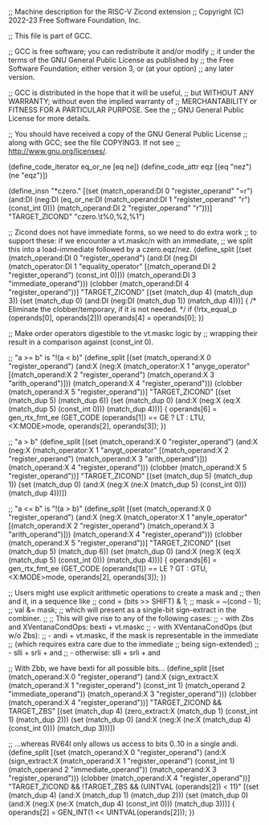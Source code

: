 ;; Machine description for the RISC-V Zicond extension
;; Copyright (C) 2022-23 Free Software Foundation, Inc.

;; This file is part of GCC.

;; GCC is free software; you can redistribute it and/or modify
;; it under the terms of the GNU General Public License as published by
;; the Free Software Foundation; either version 3, or (at your option)
;; any later version.

;; GCC is distributed in the hope that it will be useful,
;; but WITHOUT ANY WARRANTY; without even the implied warranty of
;; MERCHANTABILITY or FITNESS FOR A PARTICULAR PURPOSE.  See the
;; GNU General Public License for more details.

;; You should have received a copy of the GNU General Public License
;; along with GCC; see the file COPYING3.  If not see
;; <http://www.gnu.org/licenses/>.

(define_code_iterator eq_or_ne [eq ne])
(define_code_attr eqz [(eq "nez") (ne "eqz")])

(define_insn "*czero.<eqz>"
  [(set (match_operand:DI 0 "register_operand" "=r")
	(and:DI (neg:DI (eq_or_ne:DI
			(match_operand:DI 1 "register_operand" "r")
			(const_int 0)))
		(match_operand:DI 2 "register_operand" "r")))]
  "TARGET_ZICOND"
  "czero.<eqz>\t%0,%2,%1")

;; Zicond does not have immediate forms, so we need to do extra work
;; to support these: if we encounter a vt.maskc/n with an immediate,
;; we split this into a load-immediate followed by a czero.eqz/nez.
(define_split
  [(set (match_operand:DI 0 "register_operand")
	(and:DI (neg:DI (match_operator:DI 1 "equality_operator"
			       [(match_operand:DI 2 "register_operand")
				(const_int 0)]))
		(match_operand:DI 3 "immediate_operand")))
   (clobber (match_operand:DI 4 "register_operand"))]
  "TARGET_ZICOND"
  [(set (match_dup 4) (match_dup 3))
   (set (match_dup 0) (and:DI (neg:DI (match_dup 1))
			      (match_dup 4)))]
{
  /* Eliminate the clobber/temporary, if it is not needed. */
  if (!rtx_equal_p (operands[0], operands[2]))
     operands[4] = operands[0];
})

;; Make order operators digestible to the vt.maskc<n> logic by
;; wrapping their result in a comparison against (const_int 0).

;; "a >= b" is "!(a < b)"
(define_split
  [(set (match_operand:X 0 "register_operand")
	(and:X (neg:X (match_operator:X 1 "anyge_operator"
			     [(match_operand:X 2 "register_operand")
			      (match_operand:X 3 "arith_operand")]))
	       (match_operand:X 4 "register_operand")))
   (clobber (match_operand:X 5 "register_operand"))]
  "TARGET_ZICOND"
  [(set (match_dup 5) (match_dup 6))
   (set (match_dup 0) (and:X (neg:X (eq:X (match_dup 5) (const_int 0)))
			     (match_dup 4)))]
{
  operands[6] = gen_rtx_fmt_ee (GET_CODE (operands[1]) == GE ? LT : LTU,
				<X:MODE>mode, operands[2], operands[3]);
})

;; "a > b"
(define_split
  [(set (match_operand:X 0 "register_operand")
	(and:X (neg:X (match_operator:X 1 "anygt_operator"
			     [(match_operand:X 2 "register_operand")
			      (match_operand:X 3 "arith_operand")]))
	       (match_operand:X 4 "register_operand")))
   (clobber (match_operand:X 5 "register_operand"))]
  "TARGET_ZICOND"
  [(set (match_dup 5) (match_dup 1))
   (set (match_dup 0) (and:X (neg:X (ne:X (match_dup 5) (const_int 0)))
			     (match_dup 4)))])

;; "a <= b" is "!(a > b)"
(define_split
  [(set (match_operand:X 0 "register_operand")
	(and:X (neg:X (match_operator:X 1 "anyle_operator"
			     [(match_operand:X 2 "register_operand")
			      (match_operand:X 3 "arith_operand")]))
	       (match_operand:X 4 "register_operand")))
   (clobber (match_operand:X 5 "register_operand"))]
  "TARGET_ZICOND"
  [(set (match_dup 5) (match_dup 6))
   (set (match_dup 0) (and:X (neg:X (eq:X (match_dup 5) (const_int 0)))
			     (match_dup 4)))]
{
  operands[6] = gen_rtx_fmt_ee (GET_CODE (operands[1]) == LE ? GT : GTU,
				<X:MODE>mode, operands[2], operands[3]);
})

;; Users might use explicit arithmetic operations to create a mask and
;; then and it, in a sequence like
;;    cond = (bits >> SHIFT) & 1;
;;    mask = ~(cond - 1);
;;    val &= mask;
;; which will present as a single-bit sign-extract in the combiner.
;;
;; This will give rise to any of the following cases:
;; - with Zbs and XVentanaCondOps: bexti + vt.maskc
;; - with XVentanaCondOps (but w/o Zbs):
;;   - andi + vt.maskc, if the mask is representable in the immediate
;;                      (which requires extra care due to the immediate
;;                       being sign-extended)
;;   - slli + srli + and
;; - otherwise: slli + srli + and

;; With Zbb, we have bexti for all possible bits...
(define_split
  [(set (match_operand:X 0 "register_operand")
	(and:X (sign_extract:X (match_operand:X 1 "register_operand")
			       (const_int 1)
			       (match_operand 2 "immediate_operand"))
	       (match_operand:X 3 "register_operand")))
   (clobber (match_operand:X 4 "register_operand"))]
  "TARGET_ZICOND && TARGET_ZBS"
  [(set (match_dup 4) (zero_extract:X (match_dup 1) (const_int 1) (match_dup 2)))
   (set (match_dup 0) (and:X (neg:X (ne:X (match_dup 4) (const_int 0)))
			     (match_dup 3)))])

;; ...whereas RV64I only allows us access to bits 0..10 in a single andi.
(define_split
  [(set (match_operand:X 0 "register_operand")
	(and:X (sign_extract:X (match_operand:X 1 "register_operand")
			       (const_int 1)
			       (match_operand 2 "immediate_operand"))
	       (match_operand:X 3 "register_operand")))
   (clobber (match_operand:X 4 "register_operand"))]
  "TARGET_ZICOND && !TARGET_ZBS && (UINTVAL (operands[2]) < 11)"
  [(set (match_dup 4) (and:X (match_dup 1) (match_dup 2)))
   (set (match_dup 0) (and:X (neg:X (ne:X (match_dup 4) (const_int 0)))
			     (match_dup 3)))]
{
  operands[2] = GEN_INT(1 << UINTVAL(operands[2]));
})
